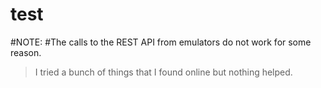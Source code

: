 # test

#NOTE:
#The calls to the REST API from emulators do not work for some reason.
>I tried a bunch of things that I found online but nothing helped.
